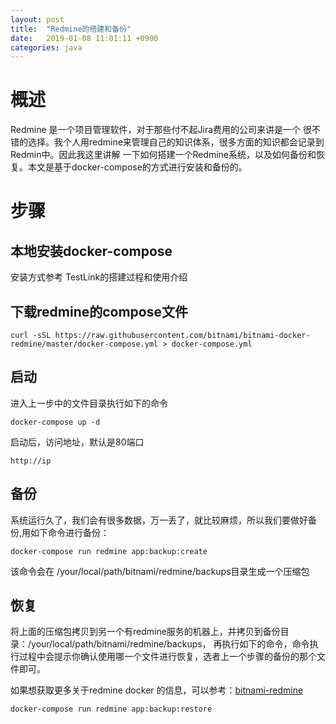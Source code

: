 ```yaml
---
layout: post
title:  "Redmine的搭建和备份"
date:   2019-01-08 11:01:11 +0900
categories: java
---
```


# 概述

Redmine 是一个项目管理软件，对于那些付不起Jira费用的公司来讲是一个 很不错的选择。我个人用redmine来管理自己的知识体系，很多方面的知识都会记录到Redmin中。因此我这里讲解 一下如何搭建一个Redmine系统，以及如何备份和恢复。本文是基于docker-compose的方式进行安装和备份的。

# 步骤

## 本地安装docker-compose

安装方式参考 TestLink的搭建过程和使用介绍

## 下载redmine的compose文件

    curl -sSL https://raw.githubusercontent.com/bitnami/bitnami-docker-redmine/master/docker-compose.yml > docker-compose.yml

## 启动

进入上一步中的文件目录执行如下的命令

    docker-compose up -d

启动后，访问地址，默认是80端口

    http://ip

## 备份

系统运行久了，我们会有很多数据，万一丢了，就比较麻烦，所以我们要做好备份,用如下命令进行备份：

    docker-compose run redmine app:backup:create

该命令会在 /your/local/path/bitnami/redmine/backups目录生成一个压缩包

## 恢复

将上面的压缩包拷贝到另一个有redmine服务的机器上，并拷贝到备份目录：/your/local/path/bitnami/redmine/backups， 再执行如下的命令，命令执行过程中会提示你确认使用哪一个文件进行恢复，选者上一个步骤的备份的那个文件即可。

 

如果想获取更多关于redmine docker 的信息，可以参考：[bitnami-redmine](https://hub.docker.com/r/bitnami/redmine/)

    docker-compose run redmine app:backup:restore
